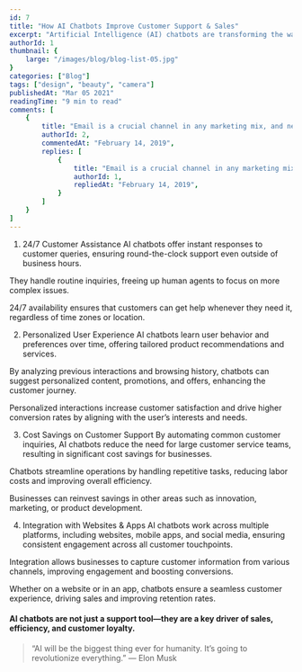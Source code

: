 ```yaml
---
id: 7
title: "How AI Chatbots Improve Customer Support & Sales" 
excerpt: "Artificial Intelligence (AI) chatbots are transforming the way businesses interact with customers. By offering instant responses, personalized experiences, and cost-effective support, AI chatbots are becoming an indispensable tool for improving customer satisfaction and boosting sales. With their ability to operate 24/7, AI chatbots provide businesses with the flexibility and scalability needed to meet the growing demands of today’s digital landscape."
authorId: 1
thumbnail: {
	large: "/images/blog/blog-list-05.jpg" 
}
categories: ["Blog"]
tags: ["design", "beauty", "camera"]
publishedAt: "Mar 05 2021"
readingTime: "9 min to read"
comments: [
	{
		title: "Email is a crucial channel in any marketing mix, and never has this been truer than for today’s entrepreneur. Curious what to say.",
		authorId: 2,
		commentedAt: "February 14, 2019",
		replies: [
			{
				title: "Email is a crucial channel in any marketing mix, and never has this been truer than for today’s entrepreneur. Curious what to say.",
				authorId: 1,
				repliedAt: "February 14, 2019",
			}
		]
	}
]
---
```


1. 24/7 Customer Assistance
AI chatbots offer instant responses to customer queries, ensuring round-the-clock support even outside of business hours.

They handle routine inquiries, freeing up human agents to focus on more complex issues.

24/7 availability ensures that customers can get help whenever they need it, regardless of time zones or location.

2. Personalized User Experience
AI chatbots learn user behavior and preferences over time, offering tailored product recommendations and services.

By analyzing previous interactions and browsing history, chatbots can suggest personalized content, promotions, and offers, enhancing the customer journey.

Personalized interactions increase customer satisfaction and drive higher conversion rates by aligning with the user’s interests and needs.

3. Cost Savings on Customer Support
By automating common customer inquiries, AI chatbots reduce the need for large customer service teams, resulting in significant cost savings for businesses.

Chatbots streamline operations by handling repetitive tasks, reducing labor costs and improving overall efficiency.

Businesses can reinvest savings in other areas such as innovation, marketing, or product development.

4. Integration with Websites & Apps
AI chatbots work across multiple platforms, including websites, mobile apps, and social media, ensuring consistent engagement across all customer touchpoints.

Integration allows businesses to capture customer information from various channels, improving engagement and boosting conversions.

Whether on a website or in an app, chatbots ensure a seamless customer experience, driving sales and improving retention rates.

#### AI chatbots are not just a support tool—they are a key driver of sales, efficiency, and customer loyalty.

> “AI will be the biggest thing ever for humanity. It’s going to revolutionize everything.” — Elon Musk

